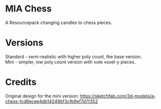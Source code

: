 # MIA Chess

A Resourcepack changing candles to chess pieces.

# Versions
Standard - semi-realistic with higher poly count, the base version.<br>
Mini - simpler, low poly count version with vute voxel-y pieces.

# Credits
Original design for the mini version:
https://sketchfab.com/3d-models/a-chess-fcd8ecee4db14249bf3cfb9ef7d7f352
